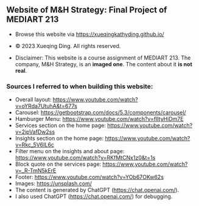 ## Website of M&H Strategy: Final Project of MEDIART 213
- Browse this website via https://xueqingkathyding.github.io/
* &copy; 2023 Xueqing Ding. All rights reserved.
+ Disclaimer: This website is a course assignment of MEDIART 213. The company, M&H Strategy, is an **imaged one**. The content about it **is not real**.
### Sources I referred to when building this website:
- Overall layout: https://www.youtube.com/watch?v=oYRda7UtuhA&t=677s
- Carousel: https://getbootstrap.com/docs/5.3/components/carousel/
- Hamburger Menu: https://www.youtube.com/watch?v=flItyHiDm7E
- Services section on the home page: https://www.youtube.com/watch?v=2ipVafDw2ss
- Insights section on the home page: https://www.youtube.com/watch?v=Rkc_5V6IL6c
- Filter menu on the insights and about page: https://www.youtube.com/watch?v=RKfMtCNx1z0&t=1s
- Block quote on the services page: https://www.youtube.com/watch?v=_R-TmN5kErE
- Footer: https://www.youtube.com/watch?v=YOb67OKw62s
- Images: https://unsplash.com/
- The content is generated by ChatGPT (https://chat.openai.com/).
- I also used ChatGPT (https://chat.openai.com/) for debugging.
